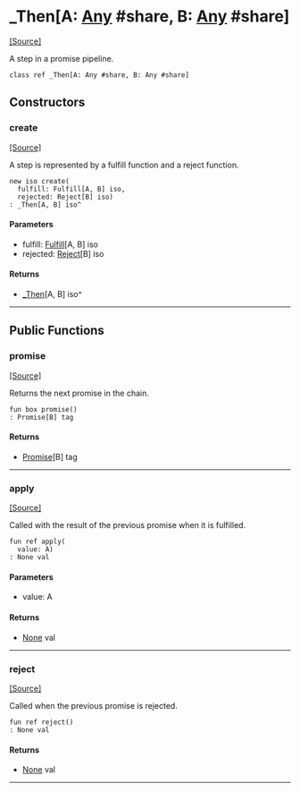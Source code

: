 # _Then\[A: [Any](builtin-Any.md) #share, B: [Any](builtin-Any.md) #share\]
<span class="source-link">[[Source]](src/promises/_then.md#L1)</span>

A step in a promise pipeline.


```pony
class ref _Then[A: Any #share, B: Any #share]
```

## Constructors

### create
<span class="source-link">[[Source]](src/promises/_then.md#L10)</span>


A step is represented by a fulfill function and a reject function.


```pony
new iso create(
  fulfill: Fulfill[A, B] iso,
  rejected: Reject[B] iso)
: _Then[A, B] iso^
```
#### Parameters

*   fulfill: [Fulfill](promises-Fulfill.md)\[A, B\] iso
*   rejected: [Reject](promises-Reject.md)\[B\] iso

#### Returns

* [_Then](promises-_Then.md)\[A, B\] iso^

---

## Public Functions

### promise
<span class="source-link">[[Source]](src/promises/_then.md#L18)</span>


Returns the next promise in the chain.


```pony
fun box promise()
: Promise[B] tag
```

#### Returns

* [Promise](promises-Promise.md)\[B\] tag

---

### apply
<span class="source-link">[[Source]](src/promises/_then.md#L24)</span>


Called with the result of the previous promise when it is fulfilled.


```pony
fun ref apply(
  value: A)
: None val
```
#### Parameters

*   value: A

#### Returns

* [None](builtin-None.md) val

---

### reject
<span class="source-link">[[Source]](src/promises/_then.md#L38)</span>


Called when the previous promise is rejected.


```pony
fun ref reject()
: None val
```

#### Returns

* [None](builtin-None.md) val

---

